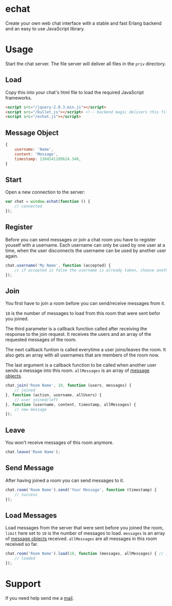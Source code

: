 echat
=====

Create your own web chat interface with a stable and fast Erlang backend and an easy to use JavaScript library.

# Usage

Start the chat server. The file server will deliver all files in the `priv` directory.

## Load

Copy this into your chat's html file to load the required JavaScript frameworks.

```html
<script src="/jquery-2.0.3.min.js"></script>
<script src="/bullet.js"></script> <!-- backend magic delivers this file -->
<script src="/echat.js"></script>
```

## Message Object

```js
{
	username: 'Name',
	content: 'Message',
	timestamp: 1384541189624.348,
}
```

## Start

Open a new connection to the server:

```js
var chat = window.echat(function () {
	// connected
});
```

## Register

Before you can send messages or join a chat room you have to register youself with a username. Each username can only be used by one user at a time, when the user disconnects the username can be used by another user again.

```js
chat.username('My Name', function (accepted) {
	// if accepted is false the username is already taken, choose another one
});
```

## Join

You first have to join a room before you can send/receive messages from it.

`10` is the number of messages to load from this room that were sent befor you joined.

The third parameter is a callback function called after receiving the response to the join request. It receives the users and an array of the requested messages of the room.

The next callback funtion is called everytime a user joins/leaves the room. It also gets an array with all usernames that are members of the room now.

The last argument is a callback function to be called when another user sends a message into this room. `allMessages` is an array of [message objects](#message-object).

```js
chat.join('Room Name', 10, function (users, messages) {
	// joined
}, function (action, username, allUsers) {
	// user joined/left
}, function (username, content, timestamp, allMessages) {
	// new message
});
```

## Leave

You won't receive messages of this room anymore.

```js
chat.leave('Room Name');
```

## Send Message

After having joined a room you can send messages to it.

```js
chat.room('Room Name').send('Your Message', function (timestamp) {
	// success
});
```

## Load Messages

Load messages from the server that were sent before you joined the room, `limit` here set to `10` is the number of messages to load. `messages` is an array of [message objects](#message-object) received. `allMessages` are all messages in this room received so far.

```js
chat.room('Room Name').load(10, function (messages, allMessages) { // 10: number of messages to load
	// loaded
});
```

# Support

If you need help send me a [mail](mailto:luis@luisgerhorst.de).
